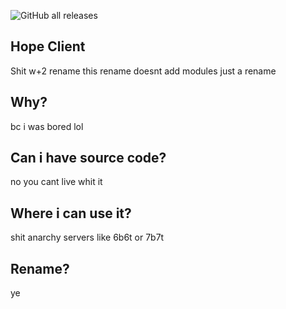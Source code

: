 ![GitHub all releases](https://img.shields.io/github/downloads/lambda-client/lambda/total?color=seagreen)

## Hope Client
Shit w+2 rename
this rename doesnt add modules
just a rename

## Why?
bc i was bored
lol

## Can i have source code?
no you cant
live whit it

## Where i can use it?
shit anarchy servers
like 6b6t or 7b7t

## Rename?
ye
